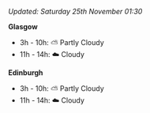 *Updated: Saturday 25th November 01:30*

**Glasgow**

* 3h - 10h: :partly_sunny: Partly Cloudy
* 11h - 14h: :cloud: Cloudy

**Edinburgh**

* 3h - 10h: :partly_sunny: Partly Cloudy
* 11h - 14h: :cloud: Cloudy
